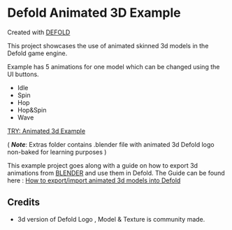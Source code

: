 # Defold Animated 3D Example

Created with [DEFOLD](https://defold.com/)

This project showcases the use of animated skinned 3d models in the Defold game engine.

Example has 5 animations for one model which can be changed using the UI buttons.
+ Idle
+ Spin
+ Hop
+ Hop&Spin
+ Wave

[TRY: Animated 3d Example](https://flexyourbrain.github.io/Defold-Animated-3D-Example/)


( ***Note***: Extras folder contains .blender file with animated 3d Defold logo non-baked for learning purposes )  

This example project goes along with a guide on how to export 3d animations from [BLENDER](https://www.blender.org/) and use them in Defold. The Guide can be found here : [How to export/import animated 3d models into Defold](https://)

## Credits

* 3d version of Defold Logo , Model & Texture is community made.
